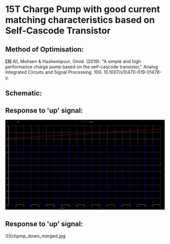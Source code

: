 <h1> 15T Charge Pump with good current matching characteristics based on Self-Cascode Transistor </h1>

<h2> Method of Optimisation: </h2>

<b> [3] </b> Ali, Mohsen & Hashemipour, Omid. (2019). "A simple and high performance charge pump based on the self-cascode transistor," Analog Integrated Circuits and Signal Processing. 100. 10.1007/s10470-019-01478-y. 

<h2> Schematic: </h2>


<h2> Response to 'up' signal: </h2>

![](chpmp_up_merged.jpg)

<h2> Response to 'up' signal: </h2>

![](chpmp_down_merged.jpg
